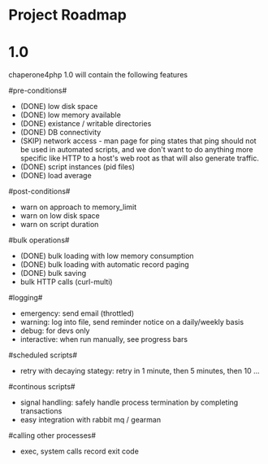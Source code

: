 Project Roadmap
=======

1.0
====

chaperone4php 1.0 will contain the following features

#pre-conditions#
* (DONE) low disk space
* (DONE) low memory available
* (DONE) existance / writable directories
* (DONE) DB connectivity
* (SKIP) network access - man page for ping states that ping should not be
         used in automated scripts, and we don't want to do anything
		 more specific like HTTP to a host's web root as that will also
		 generate traffic.
* (DONE) script instances (pid files)
* (DONE) load average

#post-conditions#
* warn on approach to memory_limit
* warn on low disk space
* warn on script duration

#bulk operations#
* (DONE) bulk loading with low memory consumption
* (DONE) bulk loading with automatic record paging
* (DONE) bulk saving
* bulk HTTP calls (curl-multi)

#logging#
* emergency: send email (throttled)
* warning: log into file, send reminder notice on a daily/weekly basis
* debug: for devs only
* interactive: when run manually, see progress bars

#scheduled scripts#
* retry with decaying stategy: retry in 1 minute, then 5 minutes, then 10 ...


#continous scripts#
* signal handling: safely handle process termination by completing
  transactions
* easy integration with rabbit mq / gearman

#calling other processes#
* exec, system calls record exit code

